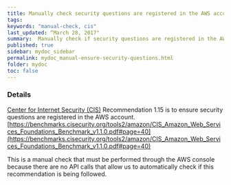 ```yaml
---
title: Manually check security questions are registered in the AWS account
tags:
keywords: "manual-check, cis"
last_updated: “March 28, 2017"
summary:  Manually check if security questions are registered in the AWS account
published: true
sidebar: mydoc_sidebar
permalink: mydoc_manual-ensure-security-questions.html
folder: mydoc
toc: false
---
```


### Details  
[Center for Internet Security (CIS)](https://www.cisecurity.org/) Recommendation 1.15 is to ensure security questions are registered in the AWS account. [https://benchmarks.cisecurity.org/tools2/amazon/CIS_Amazon_Web_Services_Foundations_Benchmark_v1.1.0.pdf#page=40](https://benchmarks.cisecurity.org/tools2/amazon/CIS_Amazon_Web_Services_Foundations_Benchmark_v1.1.0.pdf#page=40) 

This is a manual check that must be performed through the AWS console because there are no API calls that allow us to automatically check if this recommendation is being followed.
